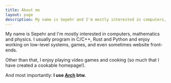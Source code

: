 ```yaml
---
title: About me
layout: page
description: My name is Sepehr and I'm mostly interested in computers, mathematics and physics. I usually program in C/C++, Rust and Python and enjoy working on low-level systems, games, and even sometimes website front-ends.
---
```


My name is Sepehr and I'm mostly interested in computers, mathematics and physics. I usually program in C/C++, Rust and Python and enjoy working on low-level systems, games, and even sometimes website front-ends.

Other than that, I enjoy playing video games and cooking (so much that I have created a cookable homepage!).

And most importantly: **I use [Arch](https://archlinux.org/) btw.**

